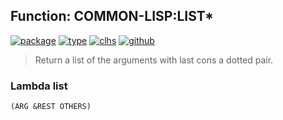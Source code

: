 ## Function: COMMON-LISP:LIST\*
[![package](https://img.shields.io/badge/Package-COMMON--LISP-5f9ea0.svg?style=social&colorA=999999)](../) [![type](https://img.shields.io/badge/Type-Function-5f9ea0.svg?style=social&colorA=999999)](../#function) [![clhs](https://img.shields.io/badge/CLHS-LIST*-5f9ea0.svg?style=social&colorA=999999)](http://www.lispworks.com/documentation/HyperSpec/Body/f_list_.htm) [![github](https://img.shields.io/badge/GitHub-View_the_source-5f9ea0.svg?style=social&colorA=999999&logo=github)](https://github.com/sbcl/sbcl/blob/master/src/code/list.lisp/) 

> Return a list of the arguments with last cons a dotted pair.

### Lambda list
```
(ARG &REST OTHERS)
```
